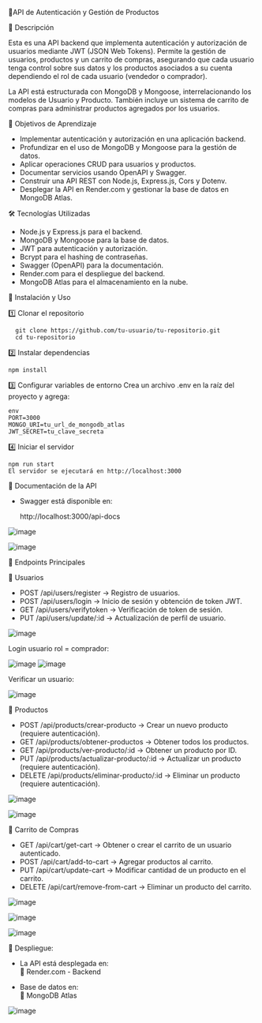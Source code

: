 🛒API de Autenticación y Gestión de Productos 

📌 Descripción

Esta es una API backend que implementa autenticación y autorización de usuarios mediante JWT (JSON Web Tokens). Permite la gestión de usuarios, productos y un carrito de compras, asegurando que cada usuario tenga control sobre sus datos y los productos asociados a su cuenta dependiendo el rol de cada usuario (vendedor o comprador).

La API está estructurada con MongoDB y Mongoose, interrelacionando los modelos de Usuario y Producto. También incluye un sistema de carrito de compras para administrar productos agregados por los usuarios.


🎯 Objetivos de Aprendizaje
- Implementar autenticación y autorización en una aplicación backend.
- Profundizar en el uso de MongoDB y Mongoose para la gestión de datos.
- Aplicar operaciones CRUD para usuarios y productos.
- Documentar servicios usando OpenAPI y Swagger.
- Construir una API REST con Node.js, Express.js, Cors y Dotenv.
- Desplegar la API en Render.com y gestionar la base de datos en MongoDB Atlas.
  
🛠️ Tecnologías Utilizadas
- Node.js y Express.js para el backend.
- MongoDB y Mongoose para la base de datos.
- JWT para autenticación y autorización.
- Bcrypt para el hashing de contraseñas.
- Swagger (OpenAPI) para la documentación.
- Render.com para el despliegue del backend.
- MongoDB Atlas para el almacenamiento en la nube.


🚀 Instalación y Uso

1️⃣ Clonar el repositorio
    
      git clone https://github.com/tu-usuario/tu-repositorio.git
      cd tu-repositorio
      
2️⃣ Instalar dependencias

    npm install
    
3️⃣ Configurar variables de entorno
  Crea un archivo .env en la raíz del proyecto y agrega:

    env
    PORT=3000
    MONGO_URI=tu_url_de_mongodb_atlas
    JWT_SECRET=tu_clave_secreta
    
4️⃣ Iniciar el servidor
    
    npm run start
    El servidor se ejecutará en http://localhost:3000

📖 Documentación de la API
  - Swagger está disponible en:
    
    http://localhost:3000/api-docs
    
![image](https://github.com/user-attachments/assets/e7f38084-0715-4204-90f3-72e5d9dde860)

![image](https://github.com/user-attachments/assets/d8688b2f-971a-4735-bb18-70e410e7f50f)

📌 Endpoints Principales

🔹 Usuarios

- POST /api/users/register → Registro de usuarios.
- POST /api/users/login → Inicio de sesión y obtención de token JWT.
- GET /api/users/verifytoken → Verificación de token de sesión.
- PUT /api/users/update/:id → Actualización de perfil de usuario.

![image](https://github.com/user-attachments/assets/61661030-07fc-494d-9697-b036f7fa0a4c)
  
  Login usuario rol = comprador:
  
  ![image](https://github.com/user-attachments/assets/16f2b6e1-59ff-4b18-bf96-955a4cdafb0b)
  ![image](https://github.com/user-attachments/assets/afc388ce-f615-4504-93b0-dedb18efa55e)
    
  Verificar un usuario:
  
  ![image](https://github.com/user-attachments/assets/0ab5b157-475f-4271-b995-f98cc851ecfe)



🔹 Productos

- POST /api/products/crear-producto → Crear un nuevo producto (requiere autenticación).
- GET /api/products/obtener-productos → Obtener todos los productos.
- GET /api/products/ver-producto/:id → Obtener un producto por ID.
- PUT /api/products/actualizar-producto/:id → Actualizar un producto (requiere autenticación).
- DELETE /api/products/eliminar-producto/:id → Eliminar un producto (requiere autenticación).
  
![image](https://github.com/user-attachments/assets/e822ef6c-e9a3-4db9-97e9-ea89764f4b9e)
    
![image](https://github.com/user-attachments/assets/04ec2f59-d62a-493a-96ca-f654fa5b4aa5)


🔹 Carrito de Compras
- GET /api/cart/get-cart → Obtener o crear el carrito de un usuario autenticado.
- POST /api/cart/add-to-cart → Agregar productos al carrito.
- PUT /api/cart/update-cart → Modificar cantidad de un producto en el carrito.
- DELETE /api/cart/remove-from-cart → Eliminar un producto del carrito.
    
![image](https://github.com/user-attachments/assets/f141b8ea-dd01-4f0a-95fa-588dd93ef4bf)

![image](https://github.com/user-attachments/assets/6ec18b24-d6da-424c-971d-bd6caa6f13f8)

![image](https://github.com/user-attachments/assets/c9ae1745-8ac9-49b4-952f-20f04ffdd841)


🚀 Despliegue:

- La API está desplegada en:   
    🔗 Render.com - Backend
    
- Base de datos en:   
    🔗 MongoDB Atlas
  
![image](https://github.com/user-attachments/assets/4c3ccfcf-e2e8-46ac-b027-961b1658f271)
